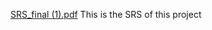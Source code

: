 [SRS_final (1).pdf](https://github.com/atharv1813/Swap-Shop/files/15413191/SRS_final.1.pdf)
This is the SRS of this project 




